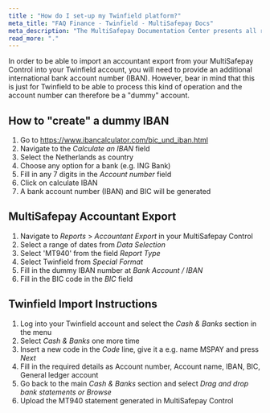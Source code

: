 ```yaml
---
title : "How do I set-up my Twinfield platform?"
meta_title: "FAQ Finance - Twinfield - MultiSafepay Docs"
meta_description: "The MultiSafepay Documentation Center presents all relevant information about our Plugins and API. You can also find support pages for payment methods, tools and general questions as well as the contact details of our Support and Integration Teams."
read_more: "."
---
```


In order to be able to import an accountant export from your MultiSafepay Control into your Twinfield account, you will need to provide an additional international bank account number (IBAN). However, bear in mind that this is just for Twinfield to be able to process this kind of operation and the account number can therefore be a "dummy" account. 

## How to "create" a dummy IBAN

1. Go to https://www.ibancalculator.com/bic_und_iban.html 
2. Navigate to the _Calculate an IBAN_ field
3. Select the Netherlands as country
4. Choose any option for a bank (e.g. ING Bank)
5. Fill in any 7 digits in the _Account number_ field
6. Click on calculate IBAN
7. A bank account number (IBAN) and BIC will be generated

## MultiSafepay Accountant Export

1. Navigate to _Reports_ > _Accountant Export_ in your MultiSafepay Control
2. Select a range of dates from _Data Selection_
3. Select 'MT940' from the field _Report Type_
4. Select Twinfield from _Special Format_
5. Fill in the dummy IBAN number at _Bank Account / IBAN_
6. Fill in the BIC code in the _BIC_ field

## Twinfield Import Instructions

1. Log into your Twinfield account and select the _Cash & Banks_ section in the menu
2. Select _Cash & Banks_ one more time
3. Insert a new code in the _Code_ line, give it a e.g. name MSPAY and press _Next_
4. Fill in the required details as Account number, Account name, IBAN, BIC, General ledger account
5. Go back to the main _Cash & Banks_ section and select _Drag and drop bank statements or Browse_
6. Upload the MT940 statement generated in MultiSafepay Control